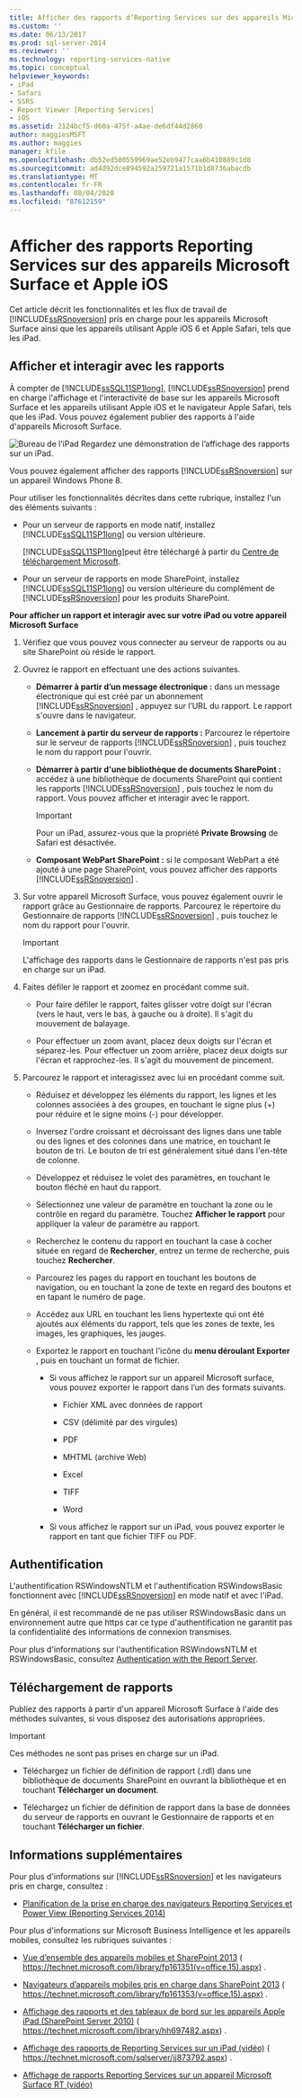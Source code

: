 ```yaml
---
title: Afficher des rapports d’Reporting Services sur des appareils Microsoft surface et Apple iOS | Microsoft Docs
ms.custom: ''
ms.date: 06/13/2017
ms.prod: sql-server-2014
ms.reviewer: ''
ms.technology: reporting-services-native
ms.topic: conceptual
helpviewer_keywords:
- iPad
- Safari
- SSRS
- Report Viewer [Reporting Services]
- iOS
ms.assetid: 2124bcf5-d60a-475f-a4ae-de6df44d2860
author: maggiesMSFT
ms.author: maggies
manager: kfile
ms.openlocfilehash: db52ed500559969ae52eb9477caa6b410889c1d8
ms.sourcegitcommit: ad4d92dce894592a259721a1571b1d8736abacdb
ms.translationtype: MT
ms.contentlocale: fr-FR
ms.lasthandoff: 08/04/2020
ms.locfileid: "87612159"
---
```

# <a name="view-reporting-services-reports-on-microsoft-surface-devices-and--apple-ios-devices"></a>Afficher des rapports Reporting Services sur des appareils Microsoft Surface et Apple iOS
  Cet article décrit les fonctionnalités et les flux de travail de [!INCLUDE[ssRSnoversion](../includes/ssrsnoversion-md.md)] pris en charge pour les appareils Microsoft Surface ainsi que les appareils utilisant Apple iOS 6 et Apple Safari, tels que les iPad.

## <a name="view-and-interact-with-reports"></a>Afficher et interagir avec les rapports
 À compter de [!INCLUDE[ssSQL11SP1long](../includes/sssql11sp1long-md.md)], [!INCLUDE[ssRSnoversion](../includes/ssrsnoversion-md.md)] prend en charge l'affichage et l'interactivité de base sur les appareils Microsoft Surface et les appareils utilisant Apple iOS et le navigateur Apple Safari, tels que les iPad. Vous pouvez également publier des rapports à l'aide d'appareils Microsoft Surface.

 ![Bureau](media/videothumbnail.jpg "Bureau IPad") de l’iPad Regardez une démonstration de l’affichage des rapports sur un iPad.

 Vous pouvez également afficher des rapports [!INCLUDE[ssRSnoversion](../includes/ssrsnoversion-md.md)] sur un appareil Windows Phone 8.

 Pour utiliser les fonctionnalités décrites dans cette rubrique, installez l'un des éléments suivants :

-   Pour un serveur de rapports en mode natif, installez [!INCLUDE[ssSQL11SP1long](../includes/sssql11sp1long-md.md)] ou version ultérieure.

     [!INCLUDE[ssSQL11SP1long](../includes/sssql11sp1long-md.md)]peut être téléchargé à partir du [Centre de téléchargement Microsoft](https://www.microsoft.com/download/details.aspx?id=35575).

-   Pour un serveur de rapports en mode SharePoint, installez [!INCLUDE[ssSQL11SP1long](../includes/sssql11sp1long-md.md)] ou version ultérieure du complément de [!INCLUDE[ssRSnoversion](../includes/ssrsnoversion-md.md)] pour les produits SharePoint.

 **Pour afficher un rapport et interagir avec sur votre iPad ou votre appareil Microsoft Surface**

1.  Vérifiez que vous pouvez vous connecter au serveur de rapports ou au site SharePoint où réside le rapport.

2.  Ouvrez le rapport en effectuant une des actions suivantes.

    -   **Démarrer à partir d’un message électronique :** dans un message électronique qui est créé par un abonnement [!INCLUDE[ssRSnoversion](../includes/ssrsnoversion-md.md)] , appuyez sur l’URL du rapport. Le rapport s'ouvre dans le navigateur.

    -   **Lancement à partir du serveur de rapports :** Parcourez le répertoire sur le serveur de rapports [!INCLUDE[ssRSnoversion](../includes/ssrsnoversion-md.md)] , puis touchez le nom du rapport pour l'ouvrir.

    -   **Démarrer à partir d'une bibliothèque de documents SharePoint :** accédez à une bibliothèque de documents SharePoint qui contient les rapports [!INCLUDE[ssRSnoversion](../includes/ssrsnoversion-md.md)] , puis touchez le nom du rapport. Vous pouvez afficher et interagir avec le rapport.

        > [!IMPORTANT]
        >   Pour un iPad, assurez-vous que la propriété **Private Browsing** de Safari est désactivée.

    -   **Composant WebPart SharePoint :** si le composant WebPart a été ajouté à une page SharePoint, vous pouvez afficher des rapports [!INCLUDE[ssRSnoversion](../includes/ssrsnoversion-md.md)] .

3.  Sur votre appareil Microsoft Surface, vous pouvez également ouvrir le rapport grâce au Gestionnaire de rapports. Parcourez le répertoire du Gestionnaire de rapports [!INCLUDE[ssRSnoversion](../includes/ssrsnoversion-md.md)] , puis touchez le nom du rapport pour l'ouvrir.

    > [!IMPORTANT]
    >  L'affichage des rapports dans le Gestionnaire de rapports n'est pas pris en charge sur un iPad.

4.  Faites défiler le rapport et zoomez en procédant comme suit.

    -   Pour faire défiler le rapport, faites glisser votre doigt sur l'écran (vers le haut, vers le bas, à gauche ou à droite). Il s'agit du mouvement de balayage.

    -   Pour effectuer un zoom avant, placez deux doigts sur l'écran et séparez-les. Pour effectuer un zoom arrière, placez deux doigts sur l'écran et rapprochez-les. Il s'agit du mouvement de pincement.

5.  Parcourez le rapport et interagissez avec lui en procédant comme suit.

    -   Réduisez et développez les éléments du rapport, les lignes et les colonnes associées à des groupes, en touchant le signe plus (+) pour réduire et le signe moins (-) pour développer.

    -   Inversez l'ordre croissant et décroissant des lignes dans une table ou des lignes et des colonnes dans une matrice, en touchant le bouton de tri. Le bouton de tri est généralement situé dans l'en-tête de colonne.

    -   Développez et réduisez le volet des paramètres, en touchant le bouton fléché en haut du rapport.

    -   Sélectionnez une valeur de paramètre en touchant la zone ou le contrôle en regard du paramètre. Touchez **Afficher le rapport** pour appliquer la valeur de paramètre au rapport.

    -   Recherchez le contenu du rapport en touchant la case à cocher située en regard de **Rechercher**, entrez un terme de recherche, puis touchez **Rechercher**.

    -   Parcourez les pages du rapport en touchant les boutons de navigation, ou en touchant la zone de texte en regard des boutons et en tapant le numéro de page.

    -   Accédez aux URL en touchant les liens hypertexte qui ont été ajoutés aux éléments du rapport, tels que les zones de texte, les images, les graphiques, les jauges.

    -   Exportez le rapport en touchant l'icône du **menu déroulant Exporter** , puis en touchant un format de fichier.

        -   Si vous affichez le rapport sur un appareil Microsoft surface, vous pouvez exporter le rapport dans l’un des formats suivants.

            -   Fichier XML avec données de rapport

            -   CSV (délimité par des virgules)

            -   PDF

            -   MHTML (archive Web)

            -   Excel

            -   TIFF

            -   Word

        -   Si vous affichez le rapport sur un iPad, vous pouvez exporter le rapport en tant que fichier TIFF ou PDF.

## <a name="authentication"></a>Authentification
 L'authentification RSWindowsNTLM et l'authentification RSWindowsBasic fonctionnent avec [!INCLUDE[ssRSnoversion](../includes/ssrsnoversion-md.md)] en mode natif et avec l'iPad.

 En général, il est recommandé de ne pas utiliser RSWindowsBasic dans un environnement autre que https car ce type d'authentification ne garantit pas la confidentialité des informations de connexion transmises.

 Pour plus d'informations sur l'authentification RSWindowsNTLM et RSWindowsBasic, consultez [Authentication with the Report Server](security/authentication-with-the-report-server.md).

## <a name="uploading-reports"></a>Téléchargement de rapports
 Publiez des rapports à partir d'un appareil Microsoft Surface à l'aide des méthodes suivantes, si vous disposez des autorisations appropriées.

> [!IMPORTANT]
>  Ces méthodes ne sont pas prises en charge sur un iPad.

-   Téléchargez un fichier de définition de rapport (.rdl) dans une bibliothèque de documents SharePoint en ouvrant la bibliothèque et en touchant **Télécharger un document**.

-   Téléchargez un fichier de définition de rapport dans la base de données du serveur de rapports en ouvrant le Gestionnaire de rapports et en touchant **Télécharger un fichier**.

## <a name="additional-information"></a>Informations supplémentaires
 Pour plus d'informations sur [!INCLUDE[ssRSnoversion](../includes/ssrsnoversion-md.md)] et les navigateurs pris en charge, consultez :

-   [Planification de la prise en charge des navigateurs Reporting Services et Power View &#40;Reporting Services 2014&#41;](../../2014/reporting-services/browser-support-for-reporting-services-and-power-view.md)

 Pour plus d'informations sur Microsoft Business Intelligence et les appareils mobiles, consultez les rubriques suivantes :

-   [Vue d’ensemble des appareils mobiles et SharePoint 2013](https://technet.microsoft.com/library/fp161351\(v=office.15\).aspx) ( https://technet.microsoft.com/library/fp161351(v=office.15).aspx) .

-   [Navigateurs d’appareils mobiles pris en charge dans SharePoint 2013](https://technet.microsoft.com/library/fp161353\(v=office.15\).aspx) ( https://technet.microsoft.com/library/fp161353(v=office.15).aspx) .

-   [Affichage des rapports et des tableaux de bord sur les appareils Apple iPad (SharePoint Server 2010)](https://technet.microsoft.com/library/hh697482.aspx) ( https://technet.microsoft.com/library/hh697482.aspx) .

-   [Affichage des rapports de Reporting Services sur un iPad (vidéo)](https://technet.microsoft.com/sqlserver/jj873792.aspx) ( https://technet.microsoft.com/sqlserver/jj873792.aspx) .

-   [Affichage de rapports Reporting Services sur un appareil Microsoft Surface RT (vidéo)](https://technet.microsoft.com/sqlserver/dn146017)


